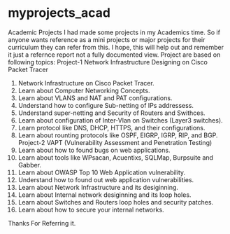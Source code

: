 # myprojects_acad
Academic Projects
I had made some projects in my Academics time.
So if anyone wants reference as a mini projects or major projects for their curriculum 
they can refer from this.
I hope, this will help out and remember it just a refernce report not a fully documented view.
Project are based on following topics:
Project-1 Network Infrastructure Designing on Cisco Packet Tracer
  1. Network Infrastructure on Cisco Packet Tracer.
  2. Learn about Computer Networking Concepts.
  3. Learn about VLANS and NAT and PAT configurations.
  4. Understand how to configure Sub-netting of IPs addressess.
  5. Understand super-netting and Security of Routers and Swithces.
  6. Learn about configuration of Inter-Vlan on Switches (Layer3 switches).
  7. Learn protocol like DNS, DHCP, HTTPS, and their configurations.
  8. Learn about rounting protocols like OSPF, EIGRP, IGRP, RIP, and BGP.
Project-2 VAPT (Vulnerability Assessment and Penetration Testing)
  1. Learn about how to found bugs on web applications.
  2. Learn about tools like WPsacan, Acuentixs, SQLMap, Burpsuite and Gabber.
  3. Learn about OWASP Top 10 Web Application vulnerability.
  4. Understand how to found out web application vulnerabilities.
  5. Learn about Network Infrastructure and its desiginning.
  6. Learn about Internal network desiginning and its loop holes.
  7. Learn about Switches and Routers loop holes and security patches.
  8. Learn about how to secure your internal networks.
  
  Thanks For Referring it.
